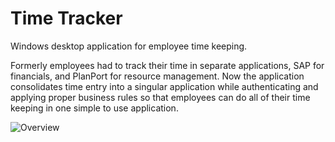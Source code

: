 # Time Tracker

Windows desktop application for employee time keeping. 

Formerly employees had to track their time in separate applications, SAP for financials, and PlanPort for resource management. Now the application consolidates time entry into a singular application while authenticating and applying proper business rules so that employees can do all of their time keeping in one simple to use application.

![Overview](TimeTracker/screenshots/Capture.PNG)
